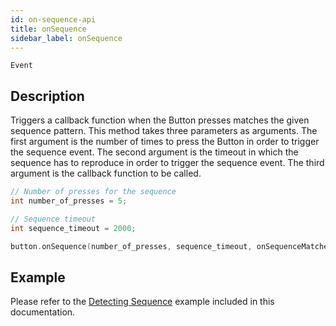 ```yaml
---
id: on-sequence-api
title: onSequence
sidebar_label: onSequence
---
```


`Event`

## Description

Triggers a callback function when the Button presses matches the given sequence pattern. This method takes three parameters as arguments. The first argument is the number of times to press the Button in order to trigger the sequence event. The second argument is the timeout in which the sequence has to reproduce in order to trigger the sequence event. The third argument is the callback function to be called.

```cpp
// Number of presses for the sequence
int number_of_presses = 5;

// Sequence timeout
int sequence_timeout = 2000;

button.onSequence(number_of_presses, sequence_timeout, onSequenceMatchedCallback);
```

## Example

Please refer to the [Detecting Sequence](sequence-example) example included in this documentation.
